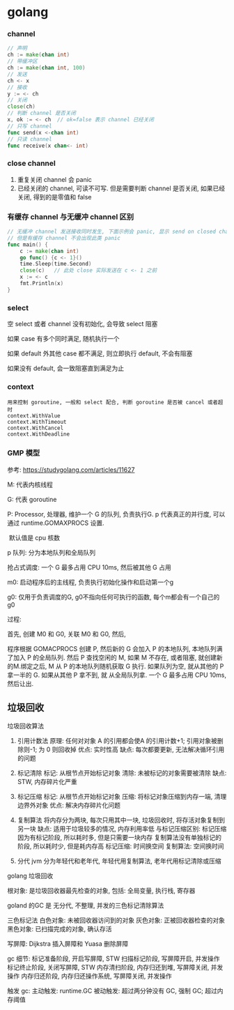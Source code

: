 # golang

### channel

```go
// 声明
ch := make(chan int)
// 带缓冲区
ch := make(chan int, 100)
// 发送
ch <- x
// 接收
y := <- ch
// 关闭
close(ch)
// 判断 channel 是否关闭
x, ok := <- ch  // ok=false 表示 channel 已经关闭
// 只写 channel
func send(x <-chan int)
// 只读 channel
func receive(x chan<- int)
```

### close channel

1. 重复关闭 channel 会 panic
2. 已经关闭的 channel, 可读不可写. 但是需要判断 channel 是否关闭, 如果已经关闭, 得到的是零值和 false

### 有缓存 channel 与无缓冲 channel 区别

```go
// 无缓冲 channel 发送接收同时发生, 下面示例会 panic, 显示 send on closed channel
// 但是有缓存 channel 不会出现此类 panic
func main() {
	c := make(chan int)
	go func() {c <- 1}()
	time.Sleep(time.Second)
	close(c)   // 此处 close 实际发送在 c <- 1 之前
	x := <- c
	fmt.Println(x)
}
```

### select

空 select 或者 channel 没有初始化, 会导致 select 阻塞

如果 case 有多个同时满足, 随机执行一个

如果 default 外其他 case 都不满足, 则立即执行 default, 不会有阻塞

如果没有 default, 会一致阻塞直到满足为止

### context

```
用来控制 goroutine, 一般和 select 配合, 判断 goroutine 是否被 cancel 或者超时
context.WithValue
context.WithTimeout
context.WithCancel
context.WithDeadline
```

### GMP 模型

参考: https://studygolang.com/articles/11627

M: 代表内核线程

G: 代表 goroutine

P: Processor, 处理器, 维护一个 G 的队列, 负责执行G. p 代表真正的并行度, 可以通过 runtime.GOMAXPROCS 设置.

​	默认值是 cpu 核数

p 队列: 分为本地队列和全局队列

抢占式调度: 一个 G 最多占用 CPU 10ms, 然后被其他 G 占用

m0: 启动程序后的主线程, 负责执行初始化操作和启动第一个g

g0: 仅用于负责调度的G, g0不指向任何可执行的函数, 每个m都会有一个自己的g0

过程:

首先, 创建 M0 和 G0, 关联 M0 和 G0, 然后, 

程序根据 GOMACPROCS 创建 P, 然后新的 G 会加入 P 的本地队列, 本地队列满了加入 P 的全局队列. 然后 P 查找空闲的 M, 如果 M 不存在, 或者阻塞, 就创建新的M.绑定之后, M 从 P 的本地队列随机获取 G 执行. 如果队列为空, 就从其他的 P 拿一半的 G. 如果从其他 P 拿不到, 就 从全局队列拿. 一个 G 最多占用 CPU 10ms, 然后让出.



## 垃圾回收

垃圾回收算法
1. 引用计数法
    原理: 任何对对象 A 的引用都会使A 的引用计数+1; 引用对象被删除则-1; 为 0 则回收掉
    优点: 实时性高
    缺点: 每次都要更新, 无法解决循环引用的问题

2. 标记清除
    标记: 从根节点开始标记对象
    清除: 未被标记的对象需要被清除
    缺点: STW, 内存碎片化严重

3. 标记压缩
    标记: 从根节点开始标记对象
    压缩: 将标记对象压缩到内存一端, 清理边界外对象
    优点: 解决内存碎片化问题

4. 复制算法
    将内存分为两块, 每次只用其中一块, 垃圾回收时, 将存活对象复制到另一块
    缺点: 适用于垃圾较多的情况, 内存利用率低
    与标记压缩区别: 
        标记压缩因为有标记阶段, 所以耗时多, 但是只需要一块内存
        复制算法没有单独标记的阶段, 所以耗时少, 但是耗内存高
    标记压缩: 时间换空间
    复制算法: 空间换时间

5. 分代
    jvm 分为年轻代和老年代, 年轻代用复制算法, 老年代用标记清除或压缩


golang 垃圾回收

根对象:
    是垃圾回收器最先检查的对象, 包括:
    全局变量, 执行栈, 寄存器

goland 的GC 是 无分代, 不整理, 并发的三色标记清除算法

三色标记法
    白色对象: 未被回收器访问到的对象
    灰色对象: 正被回收器检查的对象
    黑色对象: 已扫描完成的对象, 确认存活

写屏障:
    Dijkstra 插入屏障和 Yuasa 删除屏障

gc 细节:
    标记准备阶段, 开启写屏障, STW
    扫描标记阶段, 写屏障开启, 并发操作
    标记终止阶段, 关闭写屏障, STW
    内存清扫阶段, 内存归还到堆, 写屏障关闭, 并发操作
    内存归还阶段, 内存归还操作系统, 写屏障关闭, 并发操作

触发 gc:
    主动触发: runtime.GC
    被动触发: 
        超过两分钟没有 GC, 强制 GC;
        超过内存阈值



